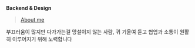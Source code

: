 **Backend & Design**
ㅤ


> [About me](https://linktr.ee/yxseol)

부끄러움이 많지만 다가가는걸 망설이지 않는 사람, 귀 기울여 듣고 협업과 소통이 원활히 이루어지기 위해 노력합니다


